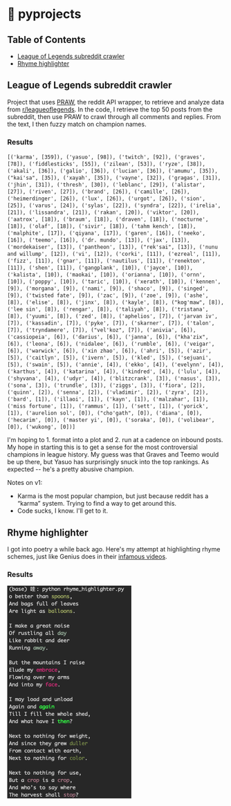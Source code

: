 # :snake: pyprojects

## Table of Contents
- [League of Legends subreddit crawler](#league-of-legends-subreddit-crawler)
- [Rhyme highlighter](#rhyme-highlighter)

## League of Legends subreddit crawler

Project that uses [PRAW](https://praw.readthedocs.io/en/latest/), the reddit API wrapper, to retrieve and analyze data from [r/leagueoflegends](https://www.reddit.com/r/leagueoflegends/). In the code, I retrieve the top 50 posts from the subreddit, then use PRAW to crawl through all comments and replies. From the text, I then fuzzy match on champion names.

### Results

```
[('karma', [359]), ('yasuo', [98]), ('twitch', [92]), ('graves', [78]), ('fiddlesticks', [55]), ('zilean', [53]), ('ryze', [38]), ('akali', [36]), ('galio', [36]), ('lucian', [36]), ('amumu', [35]), ("kai'sa", [35]), ('xayah', [35]), ('vayne', [32]), ('gragas', [31]), ('jhin', [31]), ('thresh', [30]), ('leblanc', [29]), ('alistar', [27]), ('riven', [27]), ('brand', [26]), ('camille', [26]), ('heimerdinger', [26]), ('lux', [26]), ('urgot', [26]), ('sion', [25]), ('varus', [24]), ('sylas', [22]), ('syndra', [22]), ('irelia', [21]), ('lissandra', [21]), ('rakan', [20]), ('viktor', [20]), ('aatrox', [18]), ('braum', [18]), ('draven', [18]), ('nocturne', [18]), ('olaf', [18]), ('sivir', [18]), ('tahm kench', [18]), ('malphite', [17]), ('qiyana', [17]), ('garen', [16]), ('neeko', [16]), ('teemo', [16]), ('dr. mundo', [13]), ('jax', [13]), ('mordekaiser', [13]), ('pantheon', [13]), ("rek'sai", [13]), ('nunu and willump', [12]), ('vi', [12]), ('corki', [11]), ('ezreal', [11]), ('fizz', [11]), ('gnar', [11]), ('nautilus', [11]), ('renekton', [11]), ('shen', [11]), ('gangplank', [10]), ('jayce', [10]), ('kalista', [10]), ('maokai', [10]), ('orianna', [10]), ('ornn', [10]), ('poppy', [10]), ('taric', [10]), ('xerath', [10]), ('kennen', [9]), ('morgana', [9]), ('nami', [9]), ('shaco', [9]), ('singed', [9]), ('twisted fate', [9]), ('zac', [9]), ('zoe', [9]), ('ashe', [8]), ('elise', [8]), ('jinx', [8]), ('kayle', [8]), ("kog'maw", [8]), ('lee sin', [8]), ('rengar', [8]), ('taliyah', [8]), ('tristana', [8]), ('yuumi', [8]), ('zed', [8]), ('aphelios', [7]), ('jarvan iv', [7]), ('kassadin', [7]), ('pyke', [7]), ('skarner', [7]), ('talon', [7]), ('tryndamere', [7]), ("vel'koz", [7]), ('anivia', [6]), ('cassiopeia', [6]), ('darius', [6]), ('janna', [6]), ("kha'zix", [6]), ('leona', [6]), ('nidalee', [6]), ('rumble', [6]), ('veigar', [6]), ('warwick', [6]), ('xin zhao', [6]), ('ahri', [5]), ('azir', [5]), ('caitlyn', [5]), ('ivern', [5]), ('kled', [5]), ('sejuani', [5]), ('swain', [5]), ('annie', [4]), ('ekko', [4]), ('evelynn', [4]), ('karthus', [4]), ('katarina', [4]), ('kindred', [4]), ('lulu', [4]), ('shyvana', [4]), ('udyr', [4]), ('blitzcrank', [3]), ('nasus', [3]), ('sona', [3]), ('trundle', [3]), ('ziggs', [3]), ('fiora', [2]), ('quinn', [2]), ('senna', [2]), ('vladimir', [2]), ('zyra', [2]), ('bard', [1]), ('illaoi', [1]), ('kayn', [1]), ('malzahar', [1]), ('miss fortune', [1]), ('rammus', [1]), ('sett', [1]), ('yorick', [1]), ('aurelion sol', [0]), ("cho'gath", [0]), ('diana', [0]), ('hecarim', [0]), ('master yi', [0]), ('soraka', [0]), ('volibear', [0]), ('wukong', [0])]
```

I'm hoping to 1. format into a plot and 2. run at a cadence on inbound posts. My hope in starting this is to get a sense for the most controversial champions in league history. My guess was that Graves and Teemo would be up there, but Yasuo has surprisingly snuck into the top rankings. As expected -- he's a pretty abusive champion.

Notes on v1:

* Karma is the most popular champion, but just because reddit has a “karma” system. Trying to find a way to get around this.
* Code sucks, I know. I'll get to it.

## Rhyme highlighter

I got into poetry a while back ago. Here's my attempt at highlighting rhyme schemes, just like Genius does in their [infamous videos](https://www.youtube.com/watch?v=UlCr1Or0He8).

### Results
![Highlighted words](https://github.com/svvchen/pyprojects/blob/master/rhyme_scheme_highlighter/Screen%20Shot%202020-05-03%20at%209.20.33%20AM.png)
